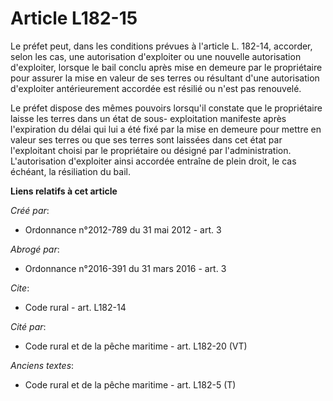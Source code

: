 # Article L182-15

Le préfet peut, dans les conditions prévues à l'article L. 182-14, accorder, selon les cas, une autorisation d'exploiter ou
une nouvelle autorisation d'exploiter, lorsque le bail conclu après mise en demeure par le propriétaire pour assurer la mise
en valeur de ses terres ou résultant d'une autorisation d'exploiter antérieurement accordée est résilié ou n'est pas
renouvelé. 

Le préfet dispose des mêmes pouvoirs lorsqu'il constate que le propriétaire laisse les terres dans un état de sous-
exploitation manifeste après l'expiration du délai qui lui a été fixé par la mise en demeure pour mettre en valeur ses terres
ou que ses terres sont laissées dans cet état par l'exploitant choisi par le propriétaire ou désigné par l'administration.
L'autorisation d'exploiter ainsi accordée entraîne de plein droit, le cas échéant, la résiliation du bail.

**Liens relatifs à cet article**

_Créé par_:

  - Ordonnance n°2012-789 du 31 mai 2012 - art. 3

_Abrogé par_:

  - Ordonnance n°2016-391 du 31 mars 2016 - art. 3

_Cite_:

  - Code rural - art. L182-14

_Cité par_:

  - Code rural et de la pêche maritime - art. L182-20 (VT)

_Anciens textes_:

  - Code rural et de la pêche maritime - art. L182-5 (T)
